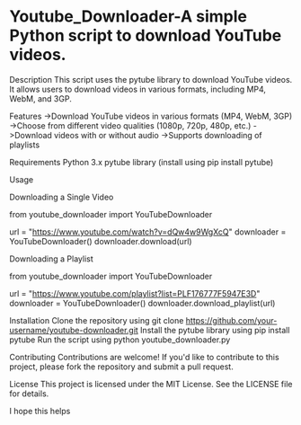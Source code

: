 # Youtube_Downloader-A simple Python script to download YouTube videos.

Description
This script uses the pytube library to download YouTube videos. It allows users to download videos in various formats, including MP4, WebM, and 3GP.

Features
->Download YouTube videos in various formats (MP4, WebM, 3GP)
->Choose from different video qualities (1080p, 720p, 480p, etc.)
->Download videos with or without audio
->Supports downloading of playlists

Requirements
Python 3.x
pytube library (install using pip install pytube)


Usage

Downloading a Single Video

from youtube_downloader import YouTubeDownloader

url = "https://www.youtube.com/watch?v=dQw4w9WgXcQ"
downloader = YouTubeDownloader()
downloader.download(url)

Downloading a Playlist

from youtube_downloader import YouTubeDownloader

url = "https://www.youtube.com/playlist?list=PLF176777F5947E3D"
downloader = YouTubeDownloader()
downloader.download_playlist(url)

Installation
Clone the repository using git clone https://github.com/your-username/youtube-downloader.git
Install the pytube library using pip install pytube
Run the script using python youtube_downloader.py

Contributing
Contributions are welcome! If you'd like to contribute to this project, please fork the repository and submit a pull request.

License
This project is licensed under the MIT License. See the LICENSE file for details.

I hope this helps



